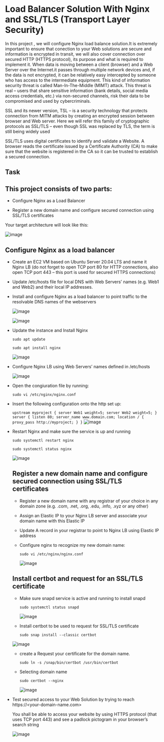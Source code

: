 # Load Balancer Solution With Nginx and SSL/TLS (Transport Layer Security)
 In this project , we will configure Nginx load balance solution.It is extremely important to ensure that conection to your Web solutions are secure and information is encrypted in transit, we will also cover connection over secured HTTP (HTTPS protocol), its purpose and what is required to implement it.
 When data is moving between a client (browser) and a Web Server over the Internet.it passes through multiple network devices and, if the data is not encrypted, it can be relatively easy intercepted by someone who has access to the intermediate equipment. This kind of information security threat is called Man-In-The-Middle (MIMT) attack.
 This threat is real – users that share sensitive information (bank details, social media access credentials, etc.) via non-secured channels, risk their data to be compromised and used by cybercriminals.

 SSL and its newer version, TSL – is a security technology that protects connection from MITM attacks by creating an encrypted session between browser and Web server. Here we will refer this family of cryptographic protocols as SSL/TLS – even though SSL was replaced by TLS, the term is still being widely used

SSL/TLS uses digital certificates to identify and validate a Website. A browser reads the certificate issued by a Certificate Authority (CA) to make sure that the website is registered in the CA so it can be trusted to establish a secured connection.

## Task

## This project consists of two parts:

* Configure Nginx as a Load Balancer
  
* Register a new domain name and configure secured connection using SSL/TLS certificates
  
Your target architecture will look like this:

![image](https://github.com/Mubarokahh/DevOps-Projects/assets/135038657/20754d9b-2824-4589-a412-e21c1476dfa9)

## Configure Nginx as a load balancer

* Create an EC2 VM based on Ubuntu Server 20.04 LTS and name it Nginx LB (do not forget to open TCP port 80 for HTTP connections, also open TCP port 443 – this port is used for secured HTTPS connections)
* Update /etc/hosts file for local DNS with Web Servers’ names (e.g. Web1 and Web2) and their local IP addresses.
* Install and configure Nginx as a load balancer to point traffic to the resolvable DNS names of the webservers

  ![image](https://github.com/Mubarokahh/DevOps-Projects/assets/135038657/0a0775ce-52bd-42c6-83e3-61cc08a159bd)

  ![image](https://github.com/Mubarokahh/DevOps-Projects/assets/135038657/d837f425-3a07-4009-bad1-ed56e9f36786)


* Update the instance and Install Nginx

  `sudo apt update`

  `sudo apt install nginx`

  ![image](https://github.com/Mubarokahh/DevOps-Projects/assets/135038657/3831f4cf-4068-44bf-bdfd-43afbd7146e5)

* Configure Nginx LB using Web Servers’ names defined in /etc/hosts

  ![image](https://github.com/Mubarokahh/DevOps-Projects/assets/135038657/e0c7a88d-09a5-4224-87ce-e4c3010f673b)


* Open the congiuration file by running:
    
    `sudo vi /etc/nginx/nginx.conf`

* Insert the following configuration onto the http set up:

   ` upstream myproject {
    server Web1 weight=5;
    server Web2 weight=5;
  }
server {
    listen 80;
    server_name www.domain.com;
    location / {
      proxy_pass http://myproject;
    }
  }
`
 ![image](https://github.com/Mubarokahh/DevOps-Projects/assets/135038657/371e56bf-b9f5-4174-99a2-db0d60fd77b1)

* Restart Nginx and make sure the service is up and running

   `sudo systemctl restart nginx`

   `sudo systemctl status nginx`

  ![image](https://github.com/Mubarokahh/DevOps-Projects/assets/135038657/cc392440-1ae4-4ba3-87f4-9d1a1653ded6)

  ## Register a new domain name and configure secured connection using SSL/TLS certificates

  * Register a new domain name with any registrar of your choice in any domain zone (e.g. .com, .net, .org, .edu, .info, .xyz or any other)
  * Assign an Elastic IP to your Nginx LB server and associate your domain name with this Elastic IP
  * Update A record in your registrar to point to Nginx LB using Elastic IP address
 
  * Configure nginx to recognize my new domain name:
    
     `sudo vi /etc/nginx/nginx.conf`
 
    ![image](https://github.com/Mubarokahh/DevOps-Projects/assets/135038657/96ac6a2d-d76d-4f44-8c39-0e806a114fb1)

  ## Install certbot and request for an SSL/TLS certificate

  * Make sure snapd service is active and running to install snapd
 
    `sudo systemctl status snapd`

    ![image](https://github.com/Mubarokahh/DevOps-Projects/assets/135038657/b316b56a-5c3c-4f23-9ba8-4ca5cd2fe2b0)
    
  * Install certbot to be  used to request for SSL/TLS certificate
    
    `sudo snap install --classic certbot`
    
   ![image](https://github.com/Mubarokahh/DevOps-Projects/assets/135038657/c9ec1b6a-ec06-49ee-a04d-3729e26de52a)

  * create a Request your certificate for the domain name.
 
    `sudo ln -s /snap/bin/certbot /usr/bin/certbot`

  * Selecting domain name

    `sudo certbot --nginx`

    ![image](https://github.com/Mubarokahh/DevOps-Projects/assets/135038657/ed3acc07-3f5f-4a41-a1be-cf815540f5a1)

 * Test secured access to your Web Solution by trying to reach https://<your-domain-name.com>

   You shall be able to access your website by using HTTPS protocol (that uses TCP port 443) and see a padlock pictogram in your browser’s search string

   ![image](https://github.com/Mubarokahh/DevOps-Projects/assets/135038657/9abf5ef6-3ee8-4517-b794-32e24c223952)










